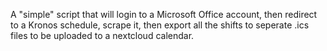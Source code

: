 A "simple" script that will login to a Microsoft Office account, then redirect to a Kronos schedule, scrape it, then export all the shifts to seperate .ics files to be uploaded to a nextcloud calendar.